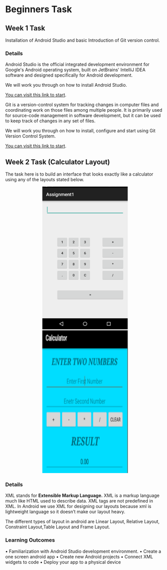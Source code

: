 # Beginners Task

Week 1 Task
---------------

Installation of Android Studio and basic Introduction of Git version control.

### Details

Android Studio is the official integrated development environment for Google's Android operating system, built on JetBrains' IntelliJ IDEA software and designed specifically for Android development.

We will work you through on how to install Android Studio.

[You can visit this link to start](https://developer.android.com/studio/ "Android Studio").


Git is a version-control system for tracking changes in computer files and coordinating work on those files among multiple people. It is primarily used for source-code management in software development, but it can be used to keep track of changes in any set of files.

We will work you through on how to install, configure and start using Git Version Control System.

[You can visit this link to start](https://git-scm.com/ "Git version control").


Week 2 Task (Calculator Layout)
---------------

The task here is to build an interface that looks exactly like a calculator using any of the layouts stated below.

<p align="center">
<img src="./resources/1.png" height="450" width="270"/>
<img src="./resources/2.png" height="450" width="270"/>
</p>

### Details 

XML stands for **Extensible Markup Language.** XML is a markup language much like HTML used to describe data. XML tags are not predefined in XML. In Android we use XML for designing our layouts because xml is lightweight language so it doesn’t make our layout heavy.

The different types of layout in android are Linear Layout, Relative Layout, Constraint Layout,Table Layout and Frame Layout.

### Learning Outcomes

• Familiarization with Android Studio development environment.
• Create a one screen android app
• Create new Android projects
• Connect XML widgets to code
• Deploy your app to a physical device
